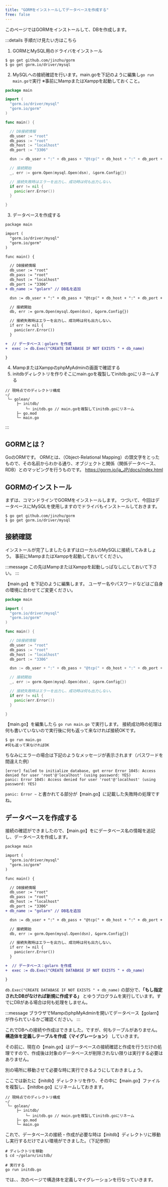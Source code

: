```yaml
---
title: "GORMをインストールしてデータベースを作成する"
free: false
---
```


このページではGORMをインストールして、DBを作成します。

<!-- Step -->
:::details 手順だけ見たい方はこちら
1. GORMとMySQL用のドライバをインストール
```
$ go get github.com/jinzhu/gorm
$ go get gorm.io/driver/mysql
```
2. MySQLへの接続確認を行います。main.goを下記のように編集し```go run main.goで```実行
※事前にMampまたはXamppを起動しておくこと。
```go:main.go
package main

import (
  "gorm.io/driver/mysql"
  "gorm.io/gorm"
)

func main() {

  // DB接続情報
  db_user := "root"
  db_pass := "root"
  db_host := "localhost"
  db_port := "3306"

  dsn := db_user + ":" + db_pass + "@tcp(" + db_host + ":" + db_port + ")/?charset=utf8mb4&parseTime=True&loc=Local"

  // 接続開始
  _, err := gorm.Open(mysql.Open(dsn), &gorm.Config{})

  // 接続失敗時はエラーを出力し、成功時は何も出力しない。
  if err != nil {
    panic(err.Error())
  }

}
```
3. データベースを作成する
```diff go:main.go
package main

import (
  "gorm.io/driver/mysql"
  "gorm.io/gorm"
)

func main() {

  // DB接続情報
  db_user := "root"
  db_pass := "root"
  db_host := "localhost"
  db_port := "3306"
+ db_name := "golarn" // DB名を追加

  dsn := db_user + ":" + db_pass + "@tcp(" + db_host + ":" + db_port + ")/?charset=utf8mb4&parseTime=True&loc=Local"

  // 接続開始
  db, err := gorm.Open(mysql.Open(dsn), &gorm.Config{})

  // 接続失敗時はエラーを出力し、成功時は何も出力しない。
  if err != nil {
    panic(err.Error())
  }

+  // データベース：golarn を作成
+  exec := db.Exec("CREATE DATABASE IF NOT EXISTS " + db_name)

}
```
4. MampまたはXamppのphpMyAdminの画面で確認する
5. initdbディレクトリを作りそこにmain.goを複製してinitdb.goにリネームする
```
// 現時点でのディレクトリ構成
~/
 └─ golean/
     ├─ initdb/
         └─ initdb.go // main.goを複製してinitdb.goにリネーム
     ├─ go.mod
     └─ main.go
```

:::
<!-- Step -->

## GORMとは？
GoのORMです。
ORMとは、（Object-Relational Mapping）の頭文字をとったもので、その名前からわかる通り、オブジェクトと関係（関係データベース、RDB）とのマッピングを行うものです。
https://gorm.io/ja_JP/docs/index.html

## GORMのインストール
まずは、コマンドラインでGORMをインストールします。
つづいて、今回はデータベースにMySQLを使用しますのでドライバもインストールしておきます。

```
$ go get github.com/jinzhu/gorm
$ go get gorm.io/driver/mysql
```

## 接続確認
インストールが完了しましたらまずはローカルのMySQLに接続してみましょう。
事前にMampまたはXamppを起動しておいてください。

:::message
この先はMampまたはXamppを起動しっぱなしにしておいて下さい。
:::

【main.go】を下記のように編集します。
ユーザー名やパスワードなどはご自身の環境に合わせてご変更ください。
```go:main.go
package main

import (
  "gorm.io/driver/mysql"
  "gorm.io/gorm"
)

func main() {

  // DB接続情報
  db_user := "root"
  db_pass := "root"
  db_host := "localhost"
  db_port := "3306"

  dsn := db_user + ":" + db_pass + "@tcp(" + db_host + ":" + db_port + ")/?charset=utf8mb4&parseTime=True&loc=Local"

  // 接続開始
  _, err := gorm.Open(mysql.Open(dsn), &gorm.Config{})

  // 接続失敗時はエラーを出力し、成功時は何も出力しない。
  if err != nil {
    panic(err.Error())
  }

}
```

【main.go】を編集したら ```go run main.go``` で実行します。
接続成功時の処理は何も書いていないので実行後に何も返って来なければ接続OKです。
```
$ go run main.go
#何も返って来なければOK
```

ちなみにエラーの場合は下記のようなメッセージが表示されます（パスワードを間違えた例）
```
[error] failed to initialize database, got error Error 1045: Access denied for user 'root'@'localhost' (using password: YES)
panic: Error 1045: Access denied for user 'root'@'localhost' (using password: YES)
```
```panic: Error ~``` と書かれてる部分が【main.go】に記載した失敗時の処理ですね。

## データベースを作成する
接続の確認ができましたので、【main.go】をにデータベース名の情報を追記し、データベースを作成します。

```diff go:main.go
package main

import (
  "gorm.io/driver/mysql"
  "gorm.io/gorm"
)

func main() {

  // DB接続情報
  db_user := "root"
  db_pass := "root"
  db_host := "localhost"
  db_port := "3306"
+ db_name := "golarn" // DB名を追加

  dsn := db_user + ":" + db_pass + "@tcp(" + db_host + ":" + db_port + ")/?charset=utf8mb4&parseTime=True&loc=Local"

  // 接続開始
  db, err := gorm.Open(mysql.Open(dsn), &gorm.Config{})

  // 接続失敗時はエラーを出力し、成功時は何も出力しない。
  if err != nil {
    panic(err.Error())
  }

+  // データベース：golarn を作成
+  exec := db.Exec("CREATE DATABASE IF NOT EXISTS " + db_name)

}
```
```db.Exec("CREATE DATABASE IF NOT EXISTS " + db_name)``` の部分で、**「もし指定されたDBがなければ新規に作成する」** とゆうプログラムを実行しています。すでにDBがある場合は何も処理をしません。

:::message
ブラウザでMampのphpMyAdminを開いてデータベース【golarn】が作られているかご確認ください。
:::

これでDBへの接続や作成はできました。ですが、何もテーブルがありません。
**構造体を定義しテーブルを作成（マイグレーション）** していきます。

その前に、現在の【main.go】はデータベースの接続確認と作成を行うだけの処理ですので、作成後は対象のデータベースが削除されない限りは実行する必要はありません。

別の場所に移動させて必要な時に実行できるようにしておきましょう。

ここでは新たに【initdb】ディレクトリを作り、その中に【main.go】ファイルを複製し、【initdbe.go】にリネームしておきます。
```
// 現時点でのディレクトリ構成
~/
 └─ golean/
     ├─ initdb/
         └─ initdb.go // main.goを複製してinitdb.goにリネーム
     ├─ go.mod
     └─ main.go
```

これで、データベースの接続・作成が必要な時は【initdb】ディレクトリに移動し実行するだけでよい環境ができました。（下記参照）
```
# ディレクトリを移動
$ cd ~/golarn/initdb/

# 実行する
go run initdb.go
```

では、、次のページで構造体を定義しマイグレーションを行なっていきます。

